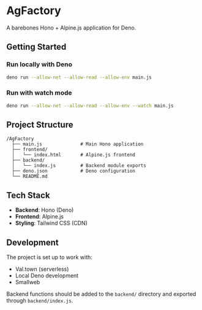 # AgFactory

A barebones Hono + Alpine.js application for Deno.

## Getting Started

### Run locally with Deno
```bash
deno run --allow-net --allow-read --allow-env main.js
```

### Run with watch mode
```bash
deno run --allow-net --allow-read --allow-env --watch main.js
```

## Project Structure

```
/AgFactory
  ├── main.js              # Main Hono application
  ├── frontend/
  │   └── index.html       # Alpine.js frontend
  ├── backend/
  │   └── index.js         # Backend module exports
  ├── deno.json            # Deno configuration
  └── README.md
```

## Tech Stack

- **Backend**: Hono (Deno)
- **Frontend**: Alpine.js
- **Styling**: Tailwind CSS (CDN)

## Development

The project is set up to work with:
- Val.town (serverless)
- Local Deno development
- Smallweb

Backend functions should be added to the `backend/` directory and exported through `backend/index.js`.
